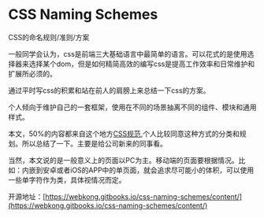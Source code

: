 # CSS Naming Schemes

CSS的命名规则/准则/方案

一般同学会认为，css是前端三大基础语言中最简单的语言。可以花式的是使用选择器来选择某个dom，但是如何精简高效的编写css是提高工作效率和日常维护和扩展所必须的。

通过平时写css的积累和站在前人的肩膀上来总结一下css的方案。

个人倾向于维护自己的一套框架，使用在不同的场景抽离不同的组件、模块和通用样式。

本文，50%的内容都来自这个地方[CSS规范](http://nec.netease.com/standard/css-sort.html),个人比较同意这种方式的分类和规划。所以总结了一下。主要是给公司新来的同事看。

当然，本文说的是一般意义上的页面以PC为主。移动端的页面要根据情况。比如：内嵌到安卓或者iOS的APP中的单页面，就会追求尽可能小的体积，可以使用一些单字符作为类，具体视情况而定。



开源地址：[https://webkong.gitbooks.io/css-naming-schemes/content/](https://webkong.gitbooks.io/css-naming-schemes/content/)

